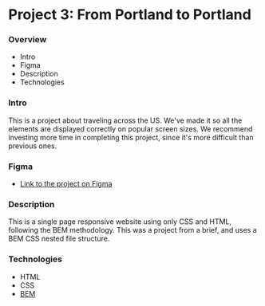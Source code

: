# Project 3: From Portland to Portland

### Overview
* Intro
* Figma
* Description
* Technologies

### Intro

This is a project about traveling across the US. We've made it so all the elements are displayed correctly on popular screen sizes. We recommend investing more time in completing this project, since it's more difficult than previous ones.

### Figma

* [Link to the project on Figma](https://www.figma.com/file/lNsn9aE1Be6bvg9FeAzRXT/Sprint-3-From-Portland-to-Portland-desktop-mobile?node-id=0%3A1)

### Description

This is a single page responsive website using only CSS and HTML, following the BEM methodology. This was a project from a brief, and uses a BEM CSS nested file structure.

### Technologies

* HTML
* CSS
* [BEM](https://en.bem.info/) 
